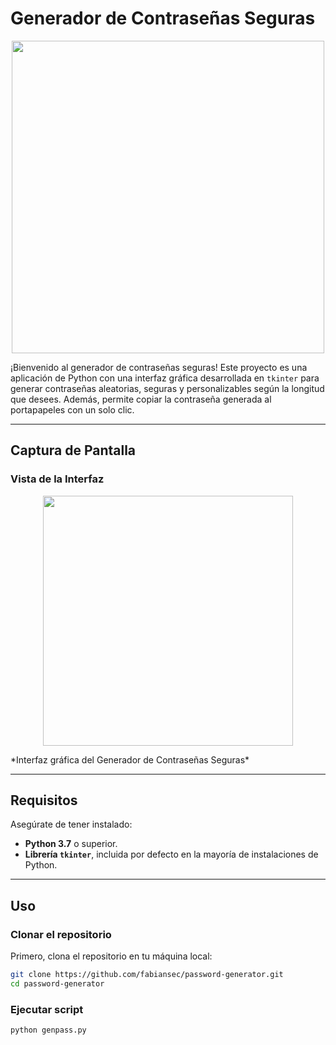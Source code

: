 # Generador de Contraseñas Seguras
<p align="center">
  <img src="https://github.com/user-attachments/assets/fc10d171-9812-4e9e-a3e1-8132d3c01fd5"  height="500" />
</p>


¡Bienvenido al generador de contraseñas seguras! Este proyecto es una aplicación de Python con una interfaz gráfica desarrollada en `tkinter` para generar contraseñas aleatorias, seguras y personalizables según la longitud que desees. Además, permite copiar la contraseña generada al portapapeles con un solo clic.

---

## **Captura de Pantalla**

### Vista de la Interfaz
 
<p align="center">
  <img src="https://github.com/user-attachments/assets/1f6b9c2e-9be6-4a4f-bfb1-08d680f5b40e"  height="400" />
</p>
*Interfaz gráfica del Generador de Contraseñas Seguras*

---

## **Requisitos**
Asegúrate de tener instalado:
- **Python 3.7** o superior.
- **Librería `tkinter`**, incluida por defecto en la mayoría de instalaciones de Python.

---

## **Uso**

### **Clonar el repositorio**
Primero, clona el repositorio en tu máquina local:
```bash
git clone https://github.com/fabiansec/password-generator.git
cd password-generator
```
### **Ejecutar script**
```bash
python genpass.py
```

